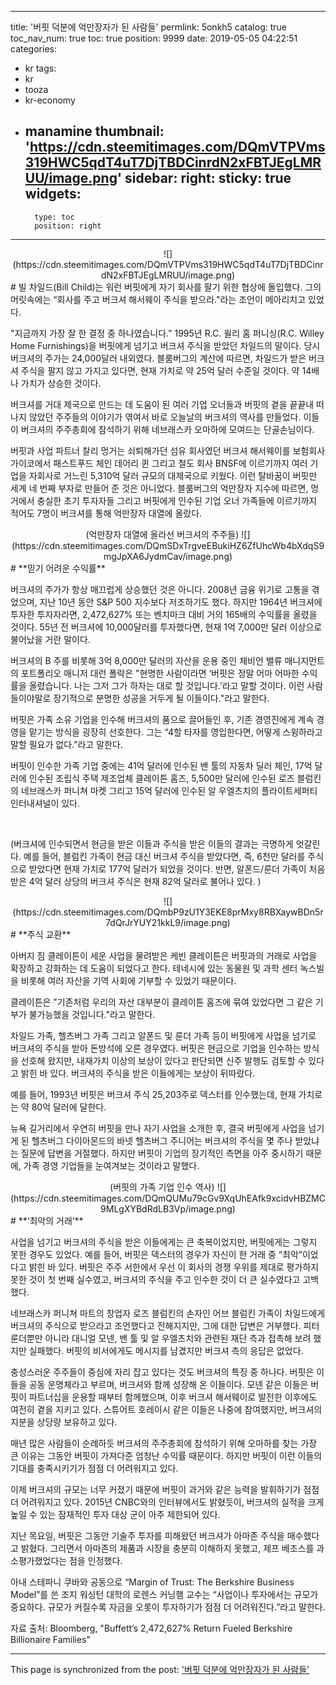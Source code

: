 
---
title: '버핏 덕분에 억만장자가 된 사람들'
permlink: 5onkh5
catalog: true
toc_nav_num: true
toc: true
position: 9999
date: 2019-05-05 04:22:51
categories:
- kr
tags:
- kr
- tooza
- kr-economy
- manamine
thumbnail: 'https://cdn.steemitimages.com/DQmVTPVms319HWC5qdT4uT7DjTBDCinrdN2xFBTJEgLMRUU/image.png'
sidebar:
    right:
        sticky: true
widgets:
    -
        type: toc
        position: right
---


<center>
![](https://cdn.steemitimages.com/DQmVTPVms319HWC5qdT4uT7DjTBDCinrdN2xFBTJEgLMRUU/image.png)
</center>
#
빌 차일드(Bill Child)는 워런 버핏에게 자기 회사를 팔기 위한 협상에 돌입했다. 그의 머릿속에는 “회사를 주고 버크셔 해서웨이 주식을 받으라."라는 조언이 메아리치고 있었다.


"지금까지 가장 잘 한 결정 중 하나였습니다." 1995년 R.C. 윌리 홈 퍼니싱(R.C. Willey Home Furnishings)을 버핏에게 넘기고 버크셔 주식을 받았던 차일드의 말이다. 당시 버크셔의 주가는 24,000달러 내외였다. 블룸버그의 계산에 따르면, 차일드가 받은 버크셔 주식을 팔지 않고 가지고 있다면, 현재 가치로 약 25억 달러 수준일 것이다. 약 14배나 가치가 상승한 것이다.


버크셔를 거대 제국으로 만드는 데 도움이 된 여러 기업 오너들과 버핏의 곁을 끝끝내 떠나지 않았던 주주들의 이야기가 엮여서 바로 오늘날의 버크셔의 역사를 만들었다. 이들이 버크셔의 주주총회에 참석하기 위해 네브래스카 오마하에 모여드는 단골손님이다.


버핏과 사업 파트너 찰리 멍거는 쇠퇴해가던 섬유 회사였던 버크셔 해서웨이를 보험회사 가이코에서 패스트푸드 체인 데어리 퀸 그리고 철도 회사 BNSF에 이르기까지 여러 기업을 자회사로 거느린 5,310억 달러 규모의 대제국으로 키웠다. 이런 탈바꿈이 버핏만 세계 네 번째 부자로 만들어 준 것은 아니었다. 블룸버그의 억만장자 지수에 따르면, 멍거에서 충실한 초기 투자자들 그리고 버핏에게 인수된 기업 오너 가족들에 이르기까지 적어도 7명이 버크셔를 통해 억만장자 대열에 올랐다.
<center>
(억만장자 대열에 올라선 버크셔의 주주들)
![](https://cdn.steemitimages.com/DQmSDxTrgveEBukiHZ6ZfUhcWb4bXdqS9mgJpXA6JydmCav/image.png)
</center>
#
**믿기 어려운 수익률**


버크셔의 주가가 항상 매끄럽게 상승했던 것은 아니다. 2008년 금융 위기로 고통을 겪었으며, 지난 10년 동안 S&P 500 지수보다 저조하기도 했다. 하지만 1964년 버크셔에 투자한 투자자라면, 2,472,627% 또는 벤치마크 대비 거의 165배의 수익률을 올렸을 것이다. 55년 전 버크셔에 10,000달러를 투자했다면, 현재 1억 7,000만 달러 이상으로 불어났을 거란 말이다.


버크셔의 B 주를 비롯해 3억 8,000만 달러의 자산을 운용 중인 체비언 밸류 매니지먼트의 포트폴리오 매니저 대런 폴락은 "현명한 사람이라면 ‘버핏은 정말 어마 어마한 수익률을 올렸습니다. 나는 그저 그가 하자는 대로 할 것입니다.’라고 말할 것이다. 이런 사람들이야말로 장기적으로 분명한 성공을 거두게 될 이들이다."라고 말한다.


버핏은 가족 소유 기업을 인수해 버크셔의 품으로 끌어들인 후, 기존 경영진에게 계속 경영을 맡기는 방식을 굉장히 선호한다. 그는 “4할 타자를 영입한다면, 어떻게 스윙하라고 말할 필요가 없다.”라고 말한다.


버핏이 인수한 가족 기업 중에는 41억 달러에 인수된 밴 툴의 자동차 딜러 체인, 17억 달러에 인수된 조립식 주택 제조업체 클레이튼 홈즈, 5,500만 달러에 인수된 로즈 블럼킨의 네브래스카 퍼니쳐 마켓 그리고 15억 달러에 인수된 알 우엘츠치의 플라이트세퍼티 인터내셔널이 있다.

​

(버크셔에 인수되면서 현금을 받은 이들과 주식을 받은 이들의 결과는 극명하게 엇갈린다. 예를 들어, 블럼킨 가족이 현금 대신 버크셔 주식을 받았다면, 즉, 6천만 달러를 주식으로 받았다면 현재 가치로 177억 달러가 되었을 것이다. 반면, 알폰드/룬더 가족이 처음 받은 4억 달러 상당의 버크셔 주식은 현재 82억 달러로 불어나 있다. )
<center>
![](https://cdn.steemitimages.com/DQmbP9zU1Y3EKE8prMxy8RBXaywBDn5r7dQrJrYUY21kkL9/image.png)
</center>
#
**주식 교환**


아버지 짐 클레이튼이 세운 사업을 물려받은 케빈 클레이튼은 버핏과의 거래로 사업을 확장하고 강화하는 데 도움이 되었다고 한다. 테네시에 있는 동물원 및 과학 센터 녹스빌을 비롯해 여러 자산을 기역 사회에 기부할 수 있었기 때문이다.


클레이튼은 "기존처럼 우리의 자산 대부분이 클레이튼 홈즈에 묶여 있었다면 그 같은 기부가 불가능했을 것입니다."라고 말한다.


차일드 가족, 헬츠버그 가족 그리고 알폰드 및 룬더 가족 등이 버핏에게 사업을 넘기로 버크셔의 주식을 받아 돈방석에 오른 경우였다. 버핏은 현금으로 기업을 인수하는 방식을 선호해 왔지만, 내재가치 이상의 보상이 있다고 판단되면 신주 발행도 검토할 수 있다고 밝힌 바 있다. 버크셔의 주식을 받은 이들에게는 보상이 뒤따랐다.


예를 들어, 1993년 버핏은 버크셔 주식 25,203주로 덱스터를 인수했는데, 현재 가치로는 약 80억 달러에 달한다.


뉴욕 길거리에서 우연히 버핏을 만나 자기 사업을 소개한 후, 결국 버핏에게 사업을 넘기게 된 헬츠버그 다이아몬드의 바넷 헬츠버그 주니어는 버크셔의 주식을 몇 주나 받았냐는 질문에 답변을 거절했다. 하지만 버핏이 기업의 장기적인 측면을 아주 중시하기 때문에, 가족 경영 기업들을 눈여겨보는 것이라고 말했다.
<center>
(버핏의 가족 기업 인수 역사)
![](https://cdn.steemitimages.com/DQmQUMu79cGv9XqUhEAfk9xcidvHBZMC9MLgXYBdRdLB3Vp/image.png)
</center>
#
**‘최악의 거래’**


사업을 넘기고 버크셔의 주식을 받은 이들에게는 큰 축복이었지만, 버핏에게는 그렇지 못한 경우도 있었다. 예를 들어, 버핏은 덱스터의 경우가 자신이 한 거래 중 “최악”이었다고 밝힌 바 있다. 버핏은 주주 서한에서 우선 이 회사의 경쟁 우위를 제대로 평가하지 못한 것이 첫 번째 실수였고, 버크셔의 주식을 주고 인수한 것이 더 큰 실수였다고 고백했다.


네브래스카 퍼니쳐 마트의 창업자 로즈 블럼킨의 손자인 어브 블럼킨 가족이 차일드에게 버크셔의 주식으로 받으라고 조언했다고 전해지지만, 그에 대한 답변은 거부했다. 피터 룬더뿐만 아니라 대니얼 모넨, 밴 툴 및 알 우엘츠치와 관련된 재단 측과 접촉해 보려 했지만 실패했다. 버핏의 비서에게도 메시지를 남겼지만 버크셔 측의 응답은 없었다.


충성스러운 주주들이 중심에 자리 잡고 있다는 것도 버크셔의 특징 중 하나다. 버핏은 이들을 공동 운명체라고 부르며, 버크셔와 함께 성장해 온 이들이다. 모넨 같은 이들은 버핏이 파트너십을 운용할 때부터 함께했으며, 이후 버크셔 해서웨이로 발전한 이후에도 여전히 곁을 지키고 있다. 스튜어트 호레이시 같은 이들은 나중에 참여했지만, 버크셔의 지분을 상당량 보유하고 있다.


매년 많은 사람들이 순례하듯 버크셔의 주주총회에 참석하기 위해 오마하를 찾는 가장 큰 이유는 그동안 버핏이 가져다준 엄청난 수익률 때문이다. 하지만 버핏이 이런 이들의 기대를 충족시키기가 점점 더 어려워지고 있다.


이제 버크셔의 규모는 너무 커졌기 때문에 버핏이 과거와 같은 능력을 발휘하기가 점점 더 어려워지고 있다. 2015년 CNBC와의 인터뷰에서도 밝혔듯이, 버크셔의 실적을 크게 높일 수 있는 잠재적인 투자 대상 군이 아주 제한되어 있다.


지난 목요일, 버핏은 그동안 기술주 투자를 피해왔던 버크셔가 아마존 주식을 매수했다고 밝혔다. 그리면서 아마존의 제품과 시장을 충분히 이해하지 못했고, 제프 베조스를 과소평가했었다는 점을 인정했다.


아내 스테파니 쿠바와 공동으로 “Margin of Trust: The Berkshire Business Model”를 쓴 조지 워싱턴 대학의 로렌스 커닝햄 교수는 “사업이나 투자에서는 규모가 중요하다. 규모가 커질수록 자금을 오롯이 투자하기가 점점 더 어려워진다.”라고 말한다.


자료 출처: Bloomberg, "Buffett’s 2,472,627% Return Fueled Berkshire Billionaire Families"

- - -

This page is synchronized from the post: ['버핏 덕분에 억만장자가 된 사람들'](https://steemit.com/@pius.pius/5onkh5)
